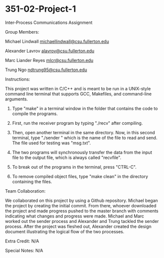 # 351-02-Project-1
Inter-Process Communications Assignment

Group Members:

Michael Lindwall michaellindwall@csu.fullerton.edu

Alexander Lavrov alavrov@csu.fullerton.edu

Marc Liander Reyes mlcr@csu.fullerton.edu

Trung Ngo ndtrung95@csu.fullerton.edu

Instructions:

This project was written in C/C++ and is meant to be run in a UNIX-style
command line terminal that supports GCC, Makefiles, and command-line arguments.

1) Type "make" in a terminal window in the folder that contains the code to
  compile the programs.

2) First, run the receiver program by typing "./recv" after compiling.

3) Then, open another terminal in the same directory.  Now, in this second
  terminal, type "./sender <FILENAME>" which <FILENAME> is the name of the
  file to read and send.  The file used for testing was "msg.txt".

4) The two programs will synchronously transfer the data from the input file
  to the output file, which is always called "recvfile".

5) To break out of the programs in the terminal, press "CTRL-C".

6) To remove compiled object files, type "make clean" in the directory
  containing the files.  


Team Collaboration:

We collaborated on this project by using a Github repository.  Michael began the
project by creating the initial commit.  From there, whoever downloaded the
project and made progress pushed to the master branch with comments indicating
what changes and progress were made.  Michael and Marc worked out the sender
process and Alexander and Trung tackled the sender process. After the project
was fleshed out, Alexander created the design document illustrating the logical
 flow of the two processes.

Extra Credit: N/A

Special Notes: N/A
